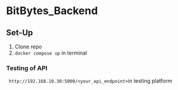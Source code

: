 # BitBytes_Backend

## Set-Up
1. Clone repo
2.  ```docker compose up```  in terminal

### Testing of API
``` http://192.168.10.30:5000/<your_api_endpoint>```in testing platform

